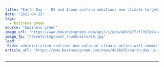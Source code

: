 ```yaml
---
title: "Earth Day -  US and Japan confirm ambitious new climate targets"
date: "2021-04-22"
tags: 
  - business green
source: "business green"
image_url: "https://www.businessgreen.com/api/v1/wps/e83d977/f7357e94-d2a0-4647-9213-caac8e365595/3/51101863859-5141896493-b-185x114.jpg"
image_fp: "/assets/img/post_thumbnails/89.jpg"
lead: "
 Biden administration confirms new national climate action will commit US to cutting emissions by 50 to 52 per cent against 2005 levels by 2030 ..."
article_url: "https://www.businessgreen.com/news/4030255/earth-day-us-japan-confirm-ambitious-climate-targets"
---
```


---

